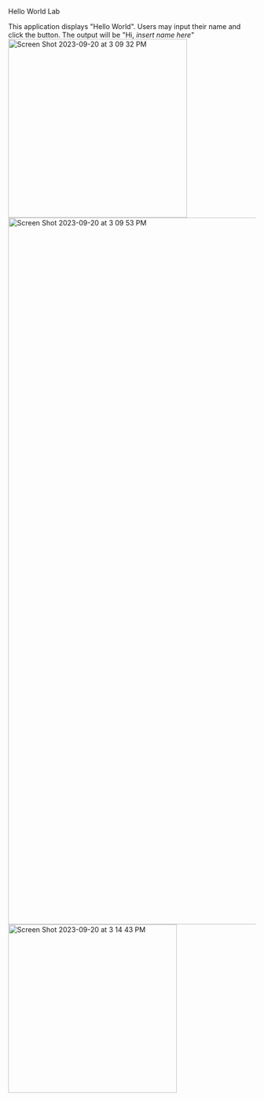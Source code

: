 Hello World Lab

This application displays "Hello World". Users may input their name and click the button. The output will be "Hi, *insert name here*"
<img width="364" alt="Screen Shot 2023-09-20 at 3 09 32 PM" src="https://github.com/erinsantosaa/HelloWorldLab/assets/111716499/aebf2a7a-7b13-4de7-8971-0b1888f81f3b">
<img width="1440" alt="Screen Shot 2023-09-20 at 3 09 53 PM" src="https://github.com/erinsantosaa/HelloWorldLab/assets/111716499/5a42c4cd-8700-43b7-a334-3c89c486833b">
<img width="343" alt="Screen Shot 2023-09-20 at 3 14 43 PM" src="https://github.com/erinsantosaa/HelloWorldLab/assets/111716499/0479015c-0737-4041-b884-1366a22e8355">
